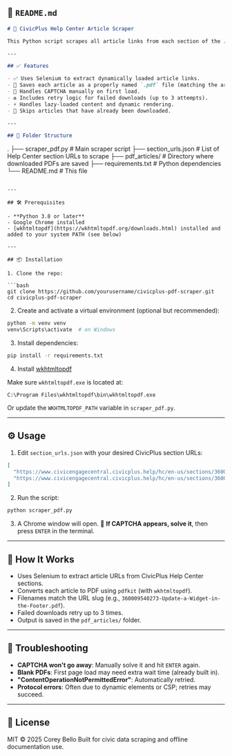 ## 📄 `README.md`

```markdown
# 🧾 CivicPlus Help Center Article Scraper

This Python script scrapes all article links from each section of the [CivicEngage Central Help Center](https://www.civicengagecentral.civicplus.help/hc/en-us), then downloads each article as an individual PDF file.

---

## ✅ Features

- ✅ Uses Selenium to extract dynamically loaded article links.
- 📄 Saves each article as a properly named `.pdf` file (matching the article slug).
- 🔐 Handles CAPTCHA manually on first load.
- ♻️ Includes retry logic for failed downloads (up to 3 attempts).
- ⚡ Handles lazy-loaded content and dynamic rendering.
- 🧠 Skips articles that have already been downloaded.

---

## 📁 Folder Structure

```

.
├── scraper\_pdf.py          # Main scraper script
├── section\_urls.json       # List of Help Center section URLs to scrape
├── pdf\_articles/           # Directory where downloaded PDFs are saved
├── requirements.txt        # Python dependencies
└── README.md               # This file

````

---

## 🛠️ Prerequisites

- **Python 3.8 or later**
- Google Chrome installed
- [wkhtmltopdf](https://wkhtmltopdf.org/downloads.html) installed and added to your system PATH (see below)

---

## 📦 Installation

1. Clone the repo:

```bash
git clone https://github.com/yourusername/civicplus-pdf-scraper.git
cd civicplus-pdf-scraper
````

2. Create and activate a virtual environment (optional but recommended):

```bash
python -m venv venv
venv\Scripts\activate  # on Windows
```

3. Install dependencies:

```bash
pip install -r requirements.txt
```

4. Install [wkhtmltopdf](https://wkhtmltopdf.org/downloads.html)

Make sure `wkhtmltopdf.exe` is located at:

```
C:\Program Files\wkhtmltopdf\bin\wkhtmltopdf.exe
```

Or update the `WKHTMLTOPDF_PATH` variable in `scraper_pdf.py`.

---

## ⚙️ Usage

1. Edit `section_urls.json` with your desired CivicPlus section URLs:

```json
[
  "https://www.civicengagecentral.civicplus.help/hc/en-us/sections/360002034173-Best-Practices",
  "https://www.civicengagecentral.civicplus.help/hc/en-us/sections/360010477914-Training"
]
```

2. Run the script:

```bash
python scraper_pdf.py
```

3. A Chrome window will open.
   🛑 **If CAPTCHA appears, solve it**, then press `ENTER` in the terminal.

---

## 🧠 How It Works

* Uses Selenium to extract article URLs from CivicPlus Help Center sections.
* Converts each article to PDF using `pdfkit` (with `wkhtmltopdf`).
* Filenames match the URL slug (e.g., `360009540273-Update-a-Widget-in-the-Footer.pdf`).
* Failed downloads retry up to 3 times.
* Output is saved in the `pdf_articles/` folder.

---

## 🐞 Troubleshooting

* **CAPTCHA won't go away**: Manually solve it and hit `ENTER` again.
* **Blank PDFs**: First page load may need extra wait time (already built in).
* **"ContentOperationNotPermittedError"**: Automatically retried.
* **Protocol errors**: Often due to dynamic elements or CSP; retries may succeed.

---

## 📜 License

MIT © 2025 Corey Bello
Built for civic data scraping and offline documentation use.

````
